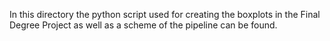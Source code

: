 In this directory the python script used for creating the boxplots in the Final Degree Project as well as a scheme of the pipeline can be found.
